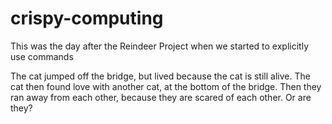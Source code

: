# crispy-computing
This was the day after the Reindeer Project when we started to explicitly use commands

The cat jumped off the bridge, but lived because the cat is still alive. The cat then found love with another cat, at the bottom of the bridge. Then they ran away from each other, because they are scared of each other. Or are they?
